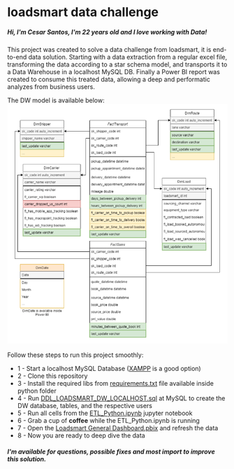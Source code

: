 # loadsmart data challenge

##### Hi, I'm Cesar Santos, I'm 22 years old and I love working with **Data!**

This project was created to solve a data challenge from loadsmart, it is end-to-end data solution. Starting with a data extraction from a regular excel file, transforming the data according to a star schema model, and transports it to a Data Warehouse in a localhost MySQL DB. Finally a Power BI report was created to consume this treated data, allowing a deep and performatic analyzes from business users.

The DW model is available below:
![MER](https://github.com/cesaraugusto98/loadsmart/blob/develop/documentation/loadsmart_diagram-MER.png?raw=true)

Follow these steps to run this project smoothly:
* 1 - Start a localhost MySQL Database ([XAMPP](https://www.apachefriends.org/pt_br/index.html) is a good option)
* 2 - Clone this repository
* 3 - Install the required libs from [requirements.txt](https://github.com/cesaraugusto98/loadsmart/blob/develop/python/requirements.txt) file available inside python folder
* 4 - Run [DDL_LOADSMART_DW_LOCALHOST.sql](https://github.com/cesaraugusto98/loadsmart/blob/develop/database/DDL_LOADSMART_DW_LOCALHOST.sql) at MySQL to create the DW database, tables, and the respective users
* 5 - Run all cells from the [ETL_Python.ipynb](https://github.com/cesaraugusto98/loadsmart/blob/develop/python/ETL_Python.ipynb) jupyter notebook
* 6 - Grab a cup of **coffee** while the ETL_Python.ipynb is running
* 7 - Open the [Loadsmart General Dashboard.pbix](https://github.com/cesaraugusto98/loadsmart/blob/develop/powerbi/Loadsmart%20General%20Dashboard.pbix) and refresh the data
* 8 - Now you are ready to deep dive the data

##### I'm available for questions, possible fixes and most import to improve this solution.

